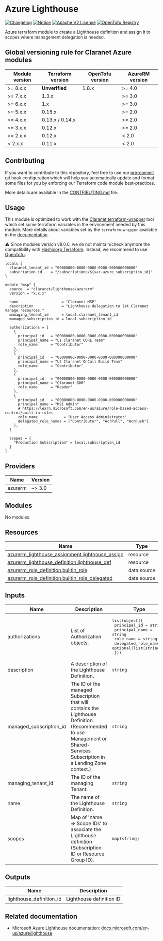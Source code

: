 # Azure Lighthouse
[![Changelog](https://img.shields.io/badge/changelog-release-green.svg)](CHANGELOG.md) [![Notice](https://img.shields.io/badge/notice-copyright-blue.svg)](NOTICE) [![Apache V2 License](https://img.shields.io/badge/license-Apache%20V2-orange.svg)](LICENSE) [![OpenTofu Registry](https://img.shields.io/badge/opentofu-registry-yellow.svg)](https://search.opentofu.org/module/claranet/lighthouse/azurerm/)

Azure terraform module to create a Lighthouse definition and assign it to scopes where management delegation is needed.

<!-- BEGIN_TF_DOCS -->
## Global versioning rule for Claranet Azure modules

| Module version | Terraform version | OpenTofu version | AzureRM version |
| -------------- | ----------------- | ---------------- | --------------- |
| >= 8.x.x       | **Unverified**    | 1.8.x            | >= 4.0          |
| >= 7.x.x       | 1.3.x             |                  | >= 3.0          |
| >= 6.x.x       | 1.x               |                  | >= 3.0          |
| >= 5.x.x       | 0.15.x            |                  | >= 2.0          |
| >= 4.x.x       | 0.13.x / 0.14.x   |                  | >= 2.0          |
| >= 3.x.x       | 0.12.x            |                  | >= 2.0          |
| >= 2.x.x       | 0.12.x            |                  | < 2.0           |
| <  2.x.x       | 0.11.x            |                  | < 2.0           |

## Contributing

If you want to contribute to this repository, feel free to use our [pre-commit](https://pre-commit.com/) git hook configuration
which will help you automatically update and format some files for you by enforcing our Terraform code module best-practices.

More details are available in the [CONTRIBUTING.md](./CONTRIBUTING.md#pull-request-process) file.

## Usage

This module is optimized to work with the [Claranet terraform-wrapper](https://github.com/claranet/terraform-wrapper) tool
which set some terraform variables in the environment needed by this module.
More details about variables set by the `terraform-wrapper` available in the [documentation](https://github.com/claranet/terraform-wrapper#environment).

⚠️ Since modules version v8.0.0, we do not maintain/check anymore the compatibility with
[Hashicorp Terraform](https://github.com/hashicorp/terraform/). Instead, we recommend to use [OpenTofu](https://github.com/opentofu/opentofu/).

```hcl
locals {
  claranet_tenant_id = "00000000-0000-0000-0000-000000000000"
  subscription_id    = "/subscriptions/${var.azure_subscription_id}"
}

module "msp" {
  source  = "claranet/lighthouse/azurerm"
  version = "x.x.x"

  name                    = "Claranet MSP"
  description             = "Lighthouse delegation to let Claranet manage resources."
  managing_tenant_id      = local.claranet_tenant_id
  managed_subscription_id = local.subscription_id

  authorizations = [
    {
      principal_id   = "00000000-0000-0000-0000-000000000000"
      principal_name = "L1 Claranet CORE Team"
      role_name      = "Contributor"
    },
    {
      principal_id   = "00000000-0000-0000-0000-000000000000"
      principal_name = "L2 Claranet OnCall Build Team"
      role_name      = "Contributor"
    },
    {
      principal_id   = "00000000-0000-0000-0000-000000000000"
      principal_name = "Claranet SDM"
      role_name      = "Reader"
    },
    {
      principal_id   = "00000000-0000-0000-0000-000000000000"
      principal_name = "MSI Admin"
      # https://learn.microsoft.com/en-us/azure/role-based-access-control/built-in-roles
      role_name            = "User Access Administrator"
      delegated_role_names = ["Contributor", "AcrPull", "AcrPush"]
    },
  ]

  scopes = {
    "Production Subscription" = local.subscription_id
  }
}
```

## Providers

| Name | Version |
|------|---------|
| azurerm | ~> 3.0 |

## Modules

No modules.

## Resources

| Name | Type |
|------|------|
| [azurerm_lighthouse_assignment.lighthouse_assign](https://registry.terraform.io/providers/hashicorp/azurerm/latest/docs/resources/lighthouse_assignment) | resource |
| [azurerm_lighthouse_definition.lighthouse_def](https://registry.terraform.io/providers/hashicorp/azurerm/latest/docs/resources/lighthouse_definition) | resource |
| [azurerm_role_definition.builtin_role](https://registry.terraform.io/providers/hashicorp/azurerm/latest/docs/data-sources/role_definition) | data source |
| [azurerm_role_definition.builtin_role_delegated](https://registry.terraform.io/providers/hashicorp/azurerm/latest/docs/data-sources/role_definition) | data source |

## Inputs

| Name | Description | Type | Default | Required |
|------|-------------|------|---------|:--------:|
| authorizations | List of Authorization objects. | <pre>list(object({<br/>    principal_id         = string<br/>    principal_name       = string<br/>    role_name            = string<br/>    delegated_role_names = optional(list(string))<br/>  }))</pre> | n/a | yes |
| description | A description of the Lighthouse Definition. | `string` | `null` | no |
| managed\_subscription\_id | The ID of the managed Subscription that will contains the Lighthouse Definition. (Recommended to use Management or Shared-Services Subscription in a Landing Zone context.) | `string` | n/a | yes |
| managing\_tenant\_id | The ID of the managing Tenant. | `string` | n/a | yes |
| name | The name of the Lighthouse Definition. | `string` | n/a | yes |
| scopes | Map of 'name => Scope IDs' to associate the Lighthouse definition (Subscription ID or Resource Group ID). | `map(string)` | n/a | yes |

## Outputs

| Name | Description |
|------|-------------|
| lighthouse\_definition\_id | Lighthouse definition ID |
<!-- END_TF_DOCS -->
## Related documentation

- Microsoft Azure Lighthouse documentation: [docs.microsoft.com/en-us/azure/lighthouse](https://docs.microsoft.com/en-us/azure/lighthouse)
